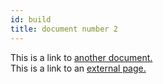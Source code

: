 ```yaml
---
id: build
title: document number 2
---
```


This is a link to [another document.](contract.md)  
This is a link to an [external page.](http://www.example.com)
